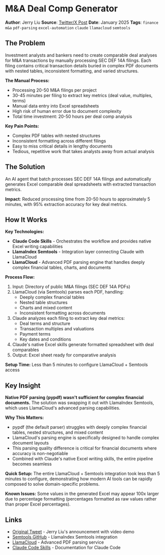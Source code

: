 # M&A Deal Comp Generator

**Author**: Jerry Liu
**Source**: [Twitter/X Post](https://x.com/jerryjliu0/status/1980021068158099634)
**Date**: January 2025
**Tags**: `finance` `m&a` `pdf-parsing` `excel-automation` `claude` `llamacloud` `semtools`

## The Problem

Investment analysts and bankers need to create comparable deal analyses for M&A transactions by manually processing SEC DEF 14A filings. Each filing contains critical transaction details buried in complex PDF documents with nested tables, inconsistent formatting, and varied structures.

**The Manual Process:**
- Processing 20-50 M&A filings per project
- 30-45 minutes per filing to extract key metrics (deal value, multiples, terms)
- Manual data entry into Excel spreadsheets
- High risk of human error due to document complexity
- Total time investment: 20-50 hours per deal comp analysis

**Key Pain Points:**
- Complex PDF tables with nested structures
- Inconsistent formatting across different filings
- Easy to miss critical details in lengthy documents
- Tedious, repetitive work that takes analysts away from actual analysis

## The Solution

An AI agent that batch processes SEC DEF 14A filings and automatically generates Excel comparable deal spreadsheets with extracted transaction metrics.

**Impact**: Reduced processing time from 20-50 hours to approximately 5 minutes, with 95% extraction accuracy for key deal metrics.

## How It Works

**Key Technologies:**
- **Claude Code Skills** - Orchestrates the workflow and provides native Excel writing capabilities
- **LlamaIndex Semtools** - Integration layer connecting Claude with LlamaCloud
- **LlamaCloud** - Advanced PDF parsing engine that handles deeply complex financial tables, charts, and documents

**Process Flow:**
1. Input: Directory of public M&A filings (SEC DEF 14A PDFs)
2. LlamaCloud (via Semtools) parses each PDF, handling:
   - Deeply complex financial tables
   - Nested table structures
   - Charts and mixed content
   - Inconsistent formatting across documents
3. Claude analyzes each filing to extract key deal metrics:
   - Deal terms and structure
   - Transaction multiples and valuations
   - Payment terms
   - Key dates and conditions
4. Claude's native Excel skills generate formatted spreadsheet with deal comparables
5. Output: Excel sheet ready for comparative analysis

**Setup Time:** Less than 5 minutes to configure LlamaCloud + Semtools access

## Key Insight

**Native PDF parsing (pypdf) wasn't sufficient for complex financial documents.** The solution was swapping it out with LlamaIndex Semtools, which uses LlamaCloud's advanced parsing capabilities.

**Why This Matters:**
- pypdf (the default parser) struggles with deeply complex financial tables, nested structures, and mixed content
- LlamaCloud's parsing engine is specifically designed to handle complex document layouts
- This parsing quality difference is critical for financial documents where accuracy is non-negotiable
- Combined with Claude's native Excel writing skills, the entire pipeline becomes seamless

**Quick Setup:** The entire LlamaCloud + Semtools integration took less than 5 minutes to configure, demonstrating how modern AI tools can be rapidly composed to solve domain-specific problems.

**Known Issues:** Some values in the generated Excel may appear 100x larger due to percentage formatting (percentages formatted as raw values rather than proper Excel percentages).

## Links

- [Original Tweet](https://x.com/jerryjliu0/status/1980021068158099634) - Jerry Liu's announcement with video demo
- [Semtools GitHub](https://github.com/run-llama/semtools) - LlamaIndex Semtools integration
- [LlamaCloud](https://cloud.llamaindex.ai/) - Advanced PDF parsing service
- [Claude Code Skills](https://docs.anthropic.com/claude/docs/claude-code) - Documentation for Claude Code
